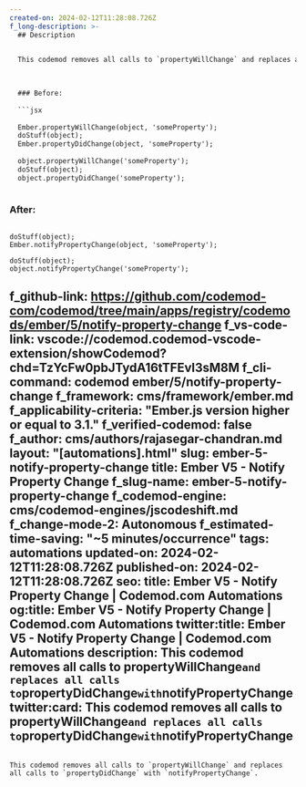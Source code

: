 ```yaml
---
created-on: 2024-02-12T11:28:08.726Z
f_long-description: >-
  ## Description
  

  This codemod removes all calls to `propertyWillChange` and replaces all calls to `propertyDidChange` with `notifyPropertyChange`.
  

  
  ### Before:
  
  ```jsx
  
  Ember.propertyWillChange(object, 'someProperty');
  doStuff(object);
  Ember.propertyDidChange(object, 'someProperty');
  
  object.propertyWillChange('someProperty');
  doStuff(object);
  object.propertyDidChange('someProperty');
  
  ```
  
  ### After:
  
  ```tsx
  
  doStuff(object);
  Ember.notifyPropertyChange(object, 'someProperty');
  
  doStuff(object);
  object.notifyPropertyChange('someProperty');
  
  ```
f_github-link: https://github.com/codemod-com/codemod/tree/main/apps/registry/codemods/ember/5/notify-property-change
f_vs-code-link: vscode://codemod.codemod-vscode-extension/showCodemod?chd=TzYcFw0pbJTydA16tTFEvI3sM8M
f_cli-command: codemod ember/5/notify-property-change
f_framework: cms/framework/ember.md
f_applicability-criteria: "Ember.js version higher or equal to 3.1."
f_verified-codemod: false
f_author: cms/authors/rajasegar-chandran.md
layout: "[automations].html"
slug: ember-5-notify-property-change
title: Ember V5 - Notify Property Change
f_slug-name: ember-5-notify-property-change
f_codemod-engine: cms/codemod-engines/jscodeshift.md
f_change-mode-2: Autonomous
f_estimated-time-saving: "~5 minutes/occurrence"
tags: automations
updated-on: 2024-02-12T11:28:08.726Z
published-on: 2024-02-12T11:28:08.726Z
seo:
  title: Ember V5 - Notify Property Change | Codemod.com Automations
  og:title: Ember V5 - Notify Property Change | Codemod.com Automations
  twitter:title: Ember V5 - Notify Property Change | Codemod.com Automations
  description: This codemod removes all calls to propertyWillChange` and replaces all calls to `propertyDidChange` with `notifyPropertyChange
  twitter:card: This codemod removes all calls to propertyWillChange` and replaces all calls to `propertyDidChange` with `notifyPropertyChange
---
```

This codemod removes all calls to `propertyWillChange` and replaces all calls to `propertyDidChange` with `notifyPropertyChange`.
